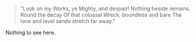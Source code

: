 > "Look on my Works, ye Mighty, and despair!
> Nothing beside remains. Round the decay
> Of that colossal Wreck, boundless and bare
> The lone and level sands stretch far away."

Nothing to see here.
